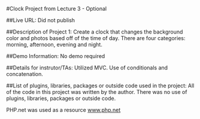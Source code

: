 #Clock Project from Lecture 3 - Optional

##Live URL:
Did not publish

##Description of Project 1:
Create a clock that changes the background color and photos based off of the time of day. There are four categories: morning, afternoon, evening and night.

##Demo Information:
No demo required

##Details for instrutor/TAs:
Utilized MVC. Use of conditionals and concatenation.

##List of plugins, libraries, packages or outside code used in the project:
All of the code in this project was written by the author. There was no use of plugins, libraries, packages or outside code.

PHP.net was used as a resource www.php.net


